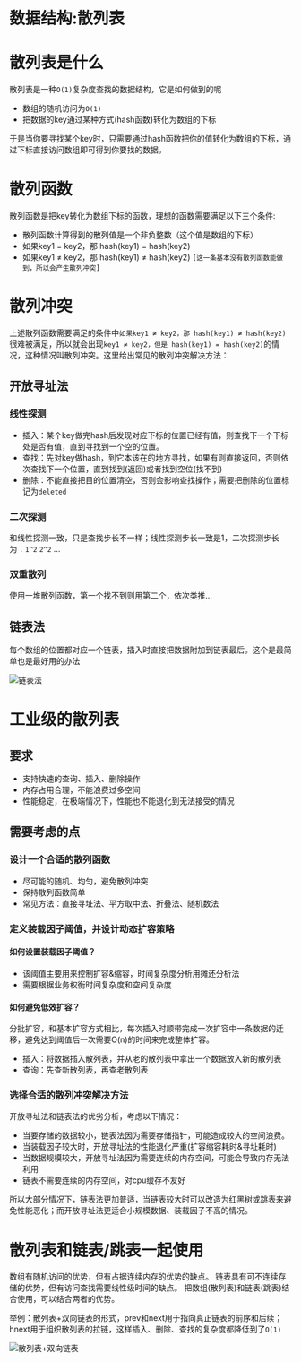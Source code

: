 # 数据结构:散列表

# 散列表是什么
散列表是一种`O(1)`复杂度查找的数据结构，它是如何做到的呢
* 数组的随机访问为`O(1)`
* 把数据的key通过某种方式(hash函数)转化为数组的下标

于是当你要寻找某个key时，只需要通过hash函数把你的值转化为数组的下标，通过下标直接访问数组即可得到你要找的数据。

# 散列函数
散列函数是把key转化为数组下标的函数，理想的函数需要满足以下三个条件:
* 散列函数计算得到的散列值是一个非负整数（这个值是数组的下标）
* 如果key1 = key2，那 hash(key1) = hash(key2)
* 如果key1 ≠ key2，那 hash(key1) ≠ hash(key2) `[这一条基本没有散列函数能做到，所以会产生散列冲突]`

# 散列冲突
上述散列函数需要满足的条件中`如果key1 ≠ key2，那 hash(key1) ≠ hash(key2)`很难被满足，所以就会出现`key1 ≠ key2，但是 hash(key1) = hash(key2)`的情况，这种情况叫散列冲突。这里给出常见的散列冲突解决方法：
## 开放寻址法
### 线性探测
 * 插入：某个key做完hash后发现对应下标的位置已经有值，则查找下一个下标处是否有值，直到寻找到一个空的位置。
 * 查找：先对key做hash，到它本该在的地方寻找，如果有则直接返回，否则依次查找下一个位置，直到找到(返回)或者找到空位(找不到)
 * 删除：不能直接把目的位置清空，否则会影响查找操作；需要把删除的位置标记为`deleted`

### 二次探测
和线性探测一致，只是查找步长不一样；线性探测步长一致是1，二次探测步长为：`1^2` `2^2` ...

### 双重散列
使用一堆散列函数，第一个找不到则用第二个，依次类推...

## 链表法
每个数组的位置都对应一个链表，插入时直接把数据附加到链表最后。这个是最简单也是最好用的办法

![链表法](https://qiao1994.github.io/images/pasted-5.png)

# 工业级的散列表
## 要求
* 支持快速的查询、插入、删除操作
* 内存占用合理，不能浪费过多空间
* 性能稳定，在极端情况下，性能也不能退化到无法接受的情况

## 需要考虑的点
### 设计一个合适的散列函数
* 尽可能的随机、均匀，避免散列冲突
* 保持散列函数简单
* 常见方法：直接寻址法、平方取中法、折叠法、随机数法

### 定义装载因子阈值，并设计动态扩容策略
#### 如何设置装载因子阈值？
* 该阈值主要用来控制扩容&缩容，时间复杂度分析用摊还分析法
* 需要根据业务权衡时间复杂度和空间复杂度

#### 如何避免低效扩容？
分批扩容，和基本扩容方式相比，每次插入时顺带完成一次扩容中一条数据的迁移，避免达到阈值后一次需要O(n)的时间来完成整体扩容。
* 插入：将数据插入散列表，并从老的散列表中拿出一个数据放入新的散列表
* 查询：先查新散列表，再查老散列表

### 选择合适的散列冲突解决方法
开放寻址法和链表法的优劣分析，考虑以下情况：
* 当要存储的数据较小，链表法因为需要存储指针，可能造成较大的空间浪费。
* 当装载因子较大时，开放寻址法的性能退化严重(扩容缩容耗时&寻址耗时)
* 当数据规模较大，开放寻址法因为需要连续的内存空间，可能会导致内存无法利用
* 链表不需要连续的内存空间，对cpu缓存不友好

所以大部分情况下，链表法更加普适，当链表较大时可以改造为红黑树或跳表来避免性能恶化；而开放寻址法更适合小规模数据、装载因子不高的情况。

# 散列表和链表/跳表一起使用
数组有随机访问的优势，但有占据连续内存的优势的缺点。
链表具有可不连续存储的优势，但有访问查找需要线性级时间的缺点。
把数组(散列表)和链表(跳表)结合使用，可以结合两者的优势。

举例：散列表+双向链表的形式，prev和next用于指向真正链表的前序和后续；hnext用于组织散列表的拉链，这样插入、删除、查找的复杂度都降低到了`O(1)`

![散列表+双向链表](https://qiao1994.github.io/images/pasted-6.png)



